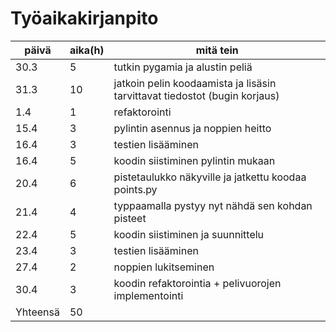 # Työaikakirjanpito

päivä | aika(h) | mitä tein
----- | ------- | ---------
30.3|5|tutkin pygamia ja alustin peliä
31.3|10|jatkoin pelin koodaamista ja lisäsin tarvittavat tiedostot (bugin korjaus)
1.4|1|refaktorointi
15.4|3|pylintin asennus ja noppien heitto
16.4|3|testien lisääminen
16.4|5|koodin siistiminen pylintin mukaan
20.4|6|pistetaulukko näkyville ja jatkettu koodaa points.py
21.4|4|typpaamalla pystyy nyt nähdä sen kohdan pisteet
22.4|5|koodin siistiminen ja suunnittelu
23.4|3|testien lisääminen
27.4|2|noppien lukitseminen
30.4|3|koodin refaktorointia + pelivuorojen implementointi
Yhteensä|50

